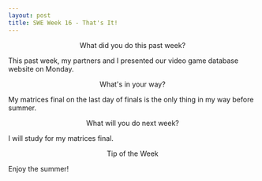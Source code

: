 ```yaml
---
layout: post
title: SWE Week 16 - That's It!
---
```


<p align="center"> What did you do this past week? </p>
This past week, my partners and I presented our video game database website on Monday. 

<p align="center"> What's in your way? </p>
My matrices final on the last day of finals is the only thing in my way before summer.

<p align="center"> What will you do next week? </p>
I will study for my matrices final.

<p align="center"> Tip of the Week </p>
Enjoy the summer!
